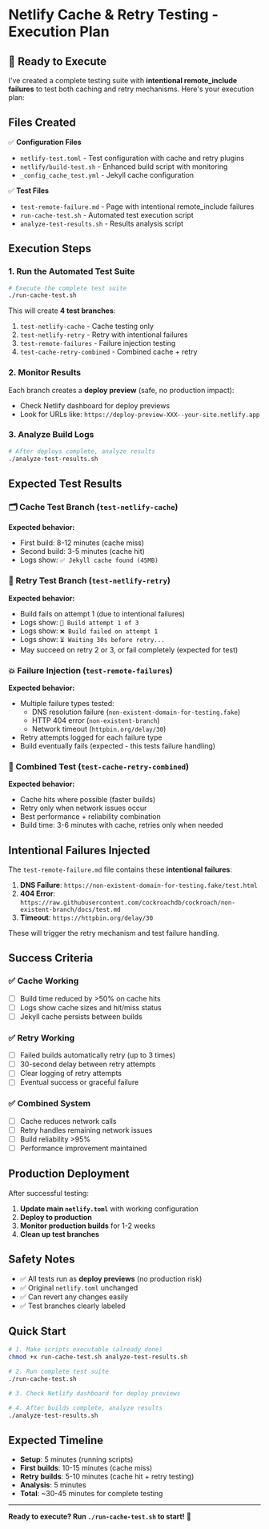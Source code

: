 # Netlify Cache & Retry Testing - Execution Plan

## 🚀 Ready to Execute

I've created a complete testing suite with **intentional remote_include failures** to test both caching and retry mechanisms. Here's your execution plan:

## Files Created

✅ **Configuration Files**
- `netlify-test.toml` - Test configuration with cache and retry plugins
- `netlify/build-test.sh` - Enhanced build script with monitoring
- `_config_cache_test.yml` - Jekyll cache configuration

✅ **Test Files**  
- `test-remote-failure.md` - Page with intentional remote_include failures
- `run-cache-test.sh` - Automated test execution script
- `analyze-test-results.sh` - Results analysis script

## Execution Steps

### 1. Run the Automated Test Suite

```bash
# Execute the complete test suite
./run-cache-test.sh
```

This will create **4 test branches**:
1. `test-netlify-cache` - Cache testing only
2. `test-netlify-retry` - Retry with intentional failures  
3. `test-remote-failures` - Failure injection testing
4. `test-cache-retry-combined` - Combined cache + retry

### 2. Monitor Results

Each branch creates a **deploy preview** (safe, no production impact):
- Check Netlify dashboard for deploy previews
- Look for URLs like: `https://deploy-preview-XXX--your-site.netlify.app`

### 3. Analyze Build Logs

```bash  
# After deploys complete, analyze results
./analyze-test-results.sh
```

## Expected Test Results

### 🗂️ Cache Test Branch (`test-netlify-cache`)
**Expected behavior:**
- First build: 8-12 minutes (cache miss)
- Second build: 3-5 minutes (cache hit)  
- Logs show: `✅ Jekyll cache found (45MB)`

### 🔄 Retry Test Branch (`test-netlify-retry`)
**Expected behavior:**
- Build fails on attempt 1 (due to intentional failures)
- Logs show: `🔄 Build attempt 1 of 3`
- Logs show: `❌ Build failed on attempt 1`  
- Logs show: `⏳ Waiting 30s before retry...`
- May succeed on retry 2 or 3, or fail completely (expected for test)

### 💥 Failure Injection (`test-remote-failures`)
**Expected behavior:**
- Multiple failure types tested:
  - DNS resolution failure (`non-existent-domain-for-testing.fake`)
  - HTTP 404 error (`non-existent-branch`)
  - Network timeout (`httpbin.org/delay/30`)
- Retry attempts logged for each failure type
- Build eventually fails (expected - this tests failure handling)

### 🎯 Combined Test (`test-cache-retry-combined`)
**Expected behavior:**
- Cache hits where possible (faster builds)
- Retry only when network issues occur  
- Best performance + reliability combination
- Build time: 3-6 minutes with cache, retries only when needed

## Intentional Failures Injected

The `test-remote-failure.md` file contains these **intentional failures**:

1. **DNS Failure**: `https://non-existent-domain-for-testing.fake/test.html`
2. **404 Error**: `https://raw.githubusercontent.com/cockroachdb/cockroach/non-existent-branch/docs/test.md`  
3. **Timeout**: `https://httpbin.org/delay/30`

These will trigger the retry mechanism and test failure handling.

## Success Criteria

### ✅ Cache Working
- [ ] Build time reduced by >50% on cache hits
- [ ] Logs show cache sizes and hit/miss status
- [ ] Jekyll cache persists between builds

### ✅ Retry Working  
- [ ] Failed builds automatically retry (up to 3 times)
- [ ] 30-second delay between retry attempts
- [ ] Clear logging of retry attempts
- [ ] Eventual success or graceful failure

### ✅ Combined System
- [ ] Cache reduces network calls
- [ ] Retry handles remaining network issues
- [ ] Build reliability >95%
- [ ] Performance improvement maintained

## Production Deployment

After successful testing:

1. **Update main `netlify.toml`** with working configuration
2. **Deploy to production** 
3. **Monitor production builds** for 1-2 weeks
4. **Clean up test branches**

## Safety Notes

- ✅ All tests run as **deploy previews** (no production risk)
- ✅ Original `netlify.toml` unchanged  
- ✅ Can revert any changes easily
- ✅ Test branches clearly labeled

## Quick Start

```bash
# 1. Make scripts executable (already done)
chmod +x run-cache-test.sh analyze-test-results.sh

# 2. Run complete test suite  
./run-cache-test.sh

# 3. Check Netlify dashboard for deploy previews

# 4. After builds complete, analyze results
./analyze-test-results.sh
```

## Expected Timeline

- **Setup**: 5 minutes (running scripts)
- **First builds**: 10-15 minutes (cache miss)  
- **Retry builds**: 5-10 minutes (cache hit + retry testing)
- **Analysis**: 5 minutes
- **Total**: ~30-45 minutes for complete testing

---

**Ready to execute? Run `./run-cache-test.sh` to start!** 🚀